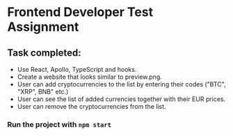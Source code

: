# Frontend Developer Test Assignment

## Task completed:

- Use React, Apollo, TypeScript and hooks.
- Create a website that looks similar to preview.png.
- User can add cryptocurrencies to the list by entering their codes ("BTC", "XRP", BNB" etc.)
- User can see the list of added currencies together with their EUR prices.
- User can remove the cryptocurrencies from the list.

### Run the project with `npm start`


